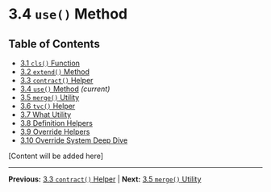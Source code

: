 # 3.4 `use()` Method

## Table of Contents
- [3.1 `cls()` Function](./3.1-cls-function.md)
- [3.2 `extend()` Method](./3.2-extend-method.md)
- [3.3 `contract()` Helper](./3.3-contract-helper.md)
- [3.4 `use()` Method](./3.4-use-method.md) *(current)*
- [3.5 `merge()` Utility](./3.5-merge-utility.md)
- [3.6 `tvc()` Helper](./3.6-tvc-helper.md)
- [3.7 What Utility](./3.7-what-utility.md)
- [3.8 Definition Helpers](./3.8-definition-helpers.md)
- [3.9 Override Helpers](./3.9-override-helpers.md)
- [3.10 Override System Deep Dive](./3.10-override-system-deep-dive.md)

[Content will be added here]

---

**Previous:** [3.3 `contract()` Helper](./3.3-contract-helper.md) | **Next:** [3.5 `merge()` Utility](./3.5-merge-utility.md)
